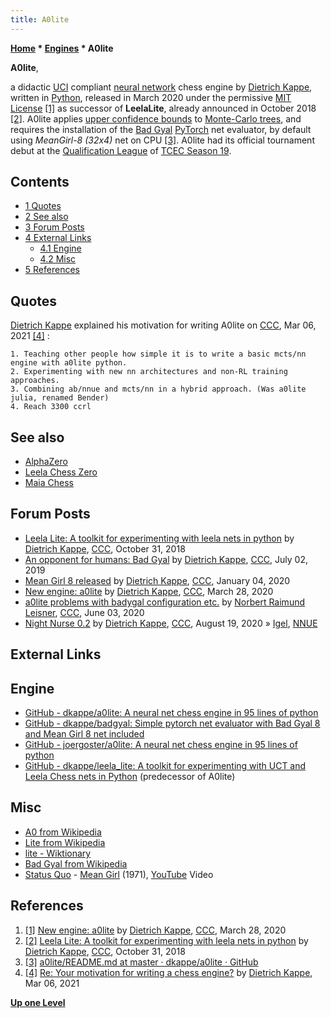 ```yaml
---
title: A0lite
---
```

**[Home](Home "Home") * [Engines](Engines "Engines") * A0lite**

**A0lite**,

a didactic [UCI](UCI "UCI") compliant [neural network](Neural_Networks "Neural Networks") chess engine by [Dietrich Kappe](Dietrich_Kappe "Dietrich Kappe"), written in [Python](Python "Python"), released in March 2020 under the permissive [MIT License](Massachusetts_Institute_of_Technology#License "Massachusetts Institute of Technology") <a id="cite-note-1" href="#cite-ref-1">[1]</a> as successor of **LeelaLite**, already announced in October 2018 <a id="cite-note-2" href="#cite-ref-2">[2]</a>.
A0lite applies [upper confidence bounds](UCT "UCT") to [Monte-Carlo trees](Monte-Carlo_Tree_Search "Monte-Carlo Tree Search"), and requires the installation of the [Bad Gyal](index.php?title=Bad_Gyal&action=edit&redlink=1 "Bad Gyal (page does not exist)") [PyTorch](https://en.wikipedia.org/wiki/PyTorch) net evaluator, by default using *MeanGirl-8 (32x4)* net on CPU <a id="cite-note-3" href="#cite-ref-3">[3]</a>. A0lite had its official tournament debut at the [Qualification League](TCEC_Season_19#Fourth "TCEC Season 19") of [TCEC Season 19](TCEC_Season_19 "TCEC Season 19").

## Contents

- [1 Quotes](#quotes)
- [2 See also](#see-also)
- [3 Forum Posts](#forum-posts)
- [4 External Links](#external-links)
  - [4.1 Engine](#engine)
  - [4.2 Misc](#misc)
- [5 References](#references)

## Quotes

[Dietrich Kappe](Dietrich_Kappe "Dietrich Kappe") explained his motivation for writing A0lite on [CCC](CCC "CCC"), Mar 06, 2021 <a id="cite-note-4" href="#cite-ref-4">[4]</a> :

```
1. Teaching other people how simple it is to write a basic mcts/nn engine with a0lite python.
2. Experimenting with new nn architectures and non-RL training approaches.
3. Combining ab/nnue and mcts/nn in a hybrid approach. (Was a0lite julia, renamed Bender)
4. Reach 3300 ccrl

```

## See also

- [AlphaZero](AlphaZero "AlphaZero")
- [Leela Chess Zero](Leela_Chess_Zero "Leela Chess Zero")
- [Maia Chess](Maia_Chess "Maia Chess")

## Forum Posts

- [Leela Lite: A toolkit for experimenting with leela nets in python](http://www.talkchess.com/forum3/viewtopic.php?f=2&t=68789) by [Dietrich Kappe](Dietrich_Kappe "Dietrich Kappe"), [CCC](CCC "CCC"), October 31, 2018
- [An opponent for humans: Bad Gyal](http://www.talkchess.com/forum3/viewtopic.php?f=2&t=71171) by [Dietrich Kappe](Dietrich_Kappe "Dietrich Kappe"), [CCC](CCC "CCC"), July 02, 2019
- [Mean Girl 8 released](http://www.talkchess.com/forum3/viewtopic.php?f=2&t=72723) by [Dietrich Kappe](Dietrich_Kappe "Dietrich Kappe"), [CCC](CCC "CCC"), January 04, 2020
- [New engine: a0lite](http://www.talkchess.com/forum3/viewtopic.php?f=2&t=73495) by [Dietrich Kappe](Dietrich_Kappe "Dietrich Kappe"), [CCC](CCC "CCC"), March 28, 2020
- [a0lite problems with badygal configuration etc.](http://www.talkchess.com/forum3/viewtopic.php?f=2&t=74088) by [Norbert Raimund Leisner](Norbert_Raimund_Leisner "Norbert Raimund Leisner"), [CCC](CCC "CCC"), June 03, 2020
- [Night Nurse 0.2](http://talkchess.com/forum3/viewtopic.php?f=2&t=74837) by [Dietrich Kappe](Dietrich_Kappe "Dietrich Kappe"), [CCC](CCC "CCC"), August 19, 2020 » [Igel](Igel "Igel"), [NNUE](NNUE "NNUE")

## External Links

## Engine

- [GitHub - dkappe/a0lite: A neural net chess engine in 95 lines of python](https://github.com/dkappe/a0lite)
- [GitHub - dkappe/badgyal: Simple pytorch net evaluator with Bad Gyal 8 and Mean Girl 8 net included](https://github.com/dkappe/badgyal)
- [GitHub - joergoster/a0lite: A neural net chess engine in 95 lines of python](https://github.com/joergoster/a0lite)
- [GitHub - dkappe/leela_lite: A toolkit for experimenting with UCT and Leela Chess nets in Python](https://github.com/dkappe/leela_lite) (predecessor of A0lite)

## Misc

- [A0 from Wikipedia](https://en.wikipedia.org/wiki/A0)
- [Lite from Wikipedia](https://en.wikipedia.org/wiki/Lite)
- [lite - Wiktionary](https://en.wiktionary.org/wiki/lite)
- [Bad Gyal from Wikipedia](https://en.wikipedia.org/wiki/Bad_Gyal)
- [Status Quo](<https://en.wikipedia.org/wiki/Status_Quo_(band)>) - [Mean Girl](https://en.wikipedia.org/wiki/Mean_Girl) (1971), [YouTube](https://en.wikipedia.org/wiki/YouTube) Video

## References

1. <a id="cite-ref-1" href="#cite-note-1">[1]</a> [New engine: a0lite](http://www.talkchess.com/forum3/viewtopic.php?f=2&t=73495) by [Dietrich Kappe](Dietrich_Kappe "Dietrich Kappe"), [CCC](CCC "CCC"), March 28, 2020
1. <a id="cite-ref-2" href="#cite-note-2">[2]</a> [Leela Lite: A toolkit for experimenting with leela nets in python](http://www.talkchess.com/forum3/viewtopic.php?f=2&t=68789) by [Dietrich Kappe](Dietrich_Kappe "Dietrich Kappe"), [CCC](CCC "CCC"), October 31, 2018
1. <a id="cite-ref-3" href="#cite-note-3">[3]</a> [a0lite/README.md at master · dkappe/a0lite · GitHub](https://github.com/dkappe/a0lite/blob/master/README.md)
1. <a id="cite-ref-4" href="#cite-note-4">[4]</a> [Re: Your motivation for writing a chess engine?](http://talkchess.com/forum3/viewtopic.php?f=2&t=76787) by [Dietrich Kappe](Dietrich_Kappe "Dietrich Kappe"), Mar 06, 2021

**[Up one Level](Engines "Engines")**

